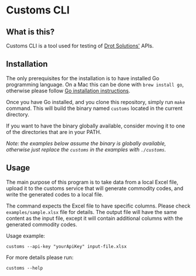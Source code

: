 # Customs CLI

## What is this?

Customs CLI is a tool used for testing of [Drot Solutions'](https://drotsolutions.com/api/v1/docs/index.html) APIs.

## Installation

The only prerequisites for the installation is to have installed Go programming language.
On a Mac this can be done with `brew install go`, otherwise please follow [Go installation instructions](https://go.dev/doc/install).

Once you have Go installed, and you clone this repository, simply run `make` command.
This will build the binary named `customs` located in the current directory.

If you want to have the binary globally available, consider moving it to one of the directories that are in your PATH.

*Note: the examples below assume the binary is globally available, otherwise just replace the `customs` in the examples with `./customs`.*

## Usage

The main purpose of this program is to take data from a local Excel file, upload it to the customs service that will generate commodity codes,
and write the generated codes to a local file.

The command expects the Excel file to have specific columns. Please check `examples/sample.xlsx` file for details.
The output file will have the same content as the input file, except it will contain additional columns with the generated commodity codes.

Usage example:
```
customs --api-key "yourApiKey" input-file.xlsx
```

For more details please run:
```
customs --help
```
